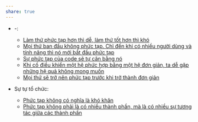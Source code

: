 ```yaml
---
share: true
---
```

- \-: 
    - [Làm thứ phức tạp hơn thì dễ, làm thứ tốt hơn thì khó](../C%C3%B4ng%20ngh%E1%BB%87%20th%C3%B4ng%20tin/K%E1%BB%B9%20thu%E1%BA%ADt%20ph%E1%BA%A7n%20m%E1%BB%81m/L%C3%A0m%20th%E1%BB%A9%20ph%E1%BB%A9c%20t%E1%BA%A1p%20h%C6%A1n%20th%C3%AC%20d%E1%BB%85,%20l%C3%A0m%20th%E1%BB%A9%20t%E1%BB%91t%20h%C6%A1n%20th%C3%AC%20kh%C3%B3.md)
    - [Mọi thứ ban đầu không phức tạp. Chỉ đến khi có nhiều người dùng và tính năng thì nó mới bắt đầu phức tạp](../C%C3%B4ng%20ngh%E1%BB%87%20th%C3%B4ng%20tin/K%E1%BB%B9%20thu%E1%BA%ADt%20ph%E1%BA%A7n%20m%E1%BB%81m/M%E1%BB%8Di%20th%E1%BB%A9%20ban%20%C4%91%E1%BA%A7u%20kh%C3%B4ng%20ph%E1%BB%A9c%20t%E1%BA%A1p.%20Ch%E1%BB%89%20%C4%91%E1%BA%BFn%20khi%20c%C3%B3%20nhi%E1%BB%81u%20ng%C6%B0%E1%BB%9Di%20d%C3%B9ng%20v%C3%A0%20t%C3%ADnh%20n%C4%83ng%20th%C3%AC%20n%C3%B3%20m%E1%BB%9Bi%20b%E1%BA%AFt%20%C4%91%E1%BA%A7u%20ph%E1%BB%A9c%20t%E1%BA%A1p.md)
    - [Sự phức tạp của code sẽ tự cân bằng nó](../C%C3%B4ng%20ngh%E1%BB%87%20th%C3%B4ng%20tin/K%E1%BB%B9%20thu%E1%BA%ADt%20ph%E1%BA%A7n%20m%E1%BB%81m/S%E1%BB%B1%20ph%E1%BB%A9c%20t%E1%BA%A1p%20c%E1%BB%A7a%20code%20s%E1%BA%BD%20t%E1%BB%B1%20c%C3%A2n%20b%E1%BA%B1ng%20n%C3%B3.md)
    - [Khi cố điều khiển một hệ phức hợp bằng một hệ đơn giản, ta dễ gặp những hệ quả không mong muốn](../C%E1%BB%99ng%20%C4%91%E1%BB%93ng,%20h%E1%BB%87%20sinh%20th%C3%A1i,%20h%E1%BB%87%20ph%E1%BB%A9c%20h%E1%BB%A3p/H%E1%BB%87%20ph%E1%BB%A9c%20h%E1%BB%A3p/Khi%20c%E1%BB%91%20%C4%91i%E1%BB%81u%20khi%E1%BB%83n%20m%E1%BB%99t%20h%E1%BB%87%20ph%E1%BB%A9c%20h%E1%BB%A3p%20b%E1%BA%B1ng%20m%E1%BB%99t%20h%E1%BB%87%20%C4%91%C6%A1n%20gi%E1%BA%A3n,%20ta%20d%E1%BB%85%20g%E1%BA%B7p%20nh%E1%BB%AFng%20h%E1%BB%87%20qu%E1%BA%A3%20kh%C3%B4ng%20mong%20mu%E1%BB%91n.md)
    - [Mọi thứ sẽ trở nên phức tạp trước khi trở thành đơn giản](../C%E1%BB%99ng%20%C4%91%E1%BB%93ng,%20h%E1%BB%87%20sinh%20th%C3%A1i,%20h%E1%BB%87%20ph%E1%BB%A9c%20h%E1%BB%A3p/H%E1%BB%87%20ph%E1%BB%A9c%20h%E1%BB%A3p/M%E1%BB%8Di%20th%E1%BB%A9%20s%E1%BA%BD%20tr%E1%BB%9F%20n%C3%AAn%20ph%E1%BB%A9c%20t%E1%BA%A1p%20tr%C6%B0%E1%BB%9Bc%20khi%20tr%E1%BB%9F%20th%C3%A0nh%20%C4%91%C6%A1n%20gi%E1%BA%A3n.md)

- Sự tự tổ chức: 
    - [Phức tạp không có nghĩa là khó khăn](../C%E1%BB%99ng%20%C4%91%E1%BB%93ng,%20h%E1%BB%87%20sinh%20th%C3%A1i,%20h%E1%BB%87%20ph%E1%BB%A9c%20h%E1%BB%A3p/H%E1%BB%87%20ph%E1%BB%A9c%20h%E1%BB%A3p/S%E1%BB%B1%20t%E1%BB%B1%20t%E1%BB%95%20ch%E1%BB%A9c/Ph%E1%BB%A9c%20t%E1%BA%A1p%20kh%C3%B4ng%20c%C3%B3%20ngh%C4%A9a%20l%C3%A0%20kh%C3%B3%20kh%C4%83n.md)
    - [Phức tạp không phải là có nhiều thành phần, mà là có nhiều sự tương tác giữa các thành phần](../C%E1%BB%99ng%20%C4%91%E1%BB%93ng,%20h%E1%BB%87%20sinh%20th%C3%A1i,%20h%E1%BB%87%20ph%E1%BB%A9c%20h%E1%BB%A3p/H%E1%BB%87%20ph%E1%BB%A9c%20h%E1%BB%A3p/S%E1%BB%B1%20t%E1%BB%B1%20t%E1%BB%95%20ch%E1%BB%A9c/Ph%E1%BB%A9c%20t%E1%BA%A1p%20kh%C3%B4ng%20ph%E1%BA%A3i%20l%C3%A0%20c%C3%B3%20nhi%E1%BB%81u%20th%C3%A0nh%20ph%E1%BA%A7n,%20m%C3%A0%20l%C3%A0%20c%C3%B3%20nhi%E1%BB%81u%20s%E1%BB%B1%20t%C6%B0%C6%A1ng%20t%C3%A1c%20gi%E1%BB%AFa%20c%C3%A1c%20th%C3%A0nh%20ph%E1%BA%A7n.md)

